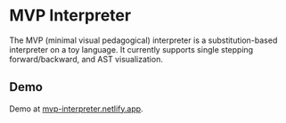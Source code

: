 # MVP Interpreter
The MVP (minimal visual pedagogical) interpreter is a substitution-based interpreter on a toy language. It currently supports single stepping forward/backward, and AST visualization.

## Demo
Demo at [mvp-interpreter.netlify.app](https://mvp-interpreter.netlify.app/).